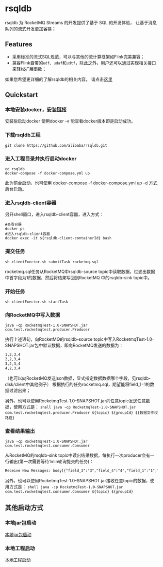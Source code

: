 # rsqldb

rsqldb 为 RocketMQ Streams 的开发提供了基于 SQL 的开发体验， 让基于消息队列的流式开发更加容易；

## Features

* 采用标准的流式SQL规范，可以与其他的流计算框架如Flink完美兼容；
* 兼容Flink自带的```udf```、```udaf```和```udtf```，除此之外，用户还可以通过实现相关接口来轻松扩展函数；


如果您希望更详细的了解rsqldb的相关内容， 请点击[这里](docs/SUMMARY.md)


## Quickstart
### 本地安装docker，[安装链接](https://docs.docker.com/desktop/install/mac-install/)
安装后启动docker
使用docker -v 能查看docker版本即是启动成功。

### 下载rsqldb工程
```shell
git clone https://github.com/alibaba/rsqldb.git
```

### 进入工程目录并执行启动docker
```shell
cd rsqldb
docker-compose -f docker-compose.yml up
```
此为前台启动，也可使用 docker-compose -f docker-compose.yml up -d 方式后台启动。
### 进入rsqldb-client容器
另开shell窗口，进入rsqldb-client容器，进入方式：
```shell
#查看容器
docker ps
#进入rsqldb-client容器
docker exec -it ${rsqldb-client-containerId} bash
```
### 提交任务
```shell
sh clientExector.sh submitTask rocketmq.sql
```
rocketmq.sql任务从RocketMQ中rsqldb-source topic中读取数据，过滤出数据中首字段为1的数据，然后将结果写回到RocketMQ
中的rsqldb-sink topic中。
### 开始任务
```shell
sh clientExector.sh startTask
```

### 向RocketMQ中写入数据
```shell
java -cp RocketmqTest-1.0-SNAPSHOT.jar  com.test.rocketmqtest.producer.Producer
```
执行上述语句，向RocketMQ的rsqldb-source topic中写入RocketmqTest-1.0-SNAPSHOT.jar包中默认数据，即向RocketMQ发送的数据为：
```xml
1,2,3,4
2,2,3,4
3,2,3,4
4,2,3,4
```
（也可以向RocketMQ发送json数据，显式指定数据数据哪个字段，见rsqldb-disk/client中其他例子）
根据执行的任务rocketmq.sql，期望能将field_1=1的数据过滤出来；

另外，也可以使用RocketmqTest-1.0-SNAPSHOT.jar向任意topic发送任意数据，使用方式是：
``shell
java -cp RocketmqTest-1.0-SNAPSHOT.jar  com.test.rocketmqtest.producer.Producer ${topic} ${groupId} ${数据文件权路径}
``
### 查看结果输出
```shell
java -cp RocketmqTest-1.0-SNAPSHOT.jar  com.test.rocketmqtest.consumer.Consumer
```
从RocketMQ的rsqldb-sink topic中读出结果数据，每执行一次producer会有一行输出(第一次需要等待1min轮询提交的任务)：
```xml
Receive New Messages: body[{"field_3":"3","field_4":"4","field_1":"1","field_2":"2"}]
```

另外，也可以使用RocketmqTest-1.0-SNAPSHOT.jar接收任意topic的数据，使用方式是：
``shell
java -cp RocketmqTest-1.0-SNAPSHOT.jar  com.test.rocketmqtest.consumer.Consumer ${topic} ${groupId} 
``



## 其他启动方式
### 本地jar包启动
  [本地jar包启动](docs/other_quick_start/本地jar包启动.md)
### 本地工程启动
  [本地工程启动](docs/other_quick_start/本地工程启动.md)


